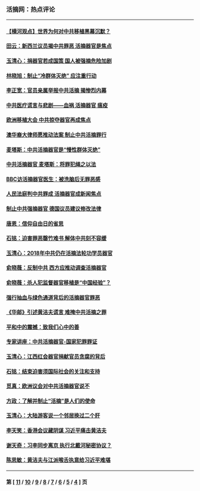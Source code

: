 ### 活摘网：热点评论
---
#### [【横河观点】世界为何对中共移植黑幕沉默？](../../pages/nf5879/n13244249.md?06270430) 
#### [田云：新西兰议员揭中共罪恶 活摘器官是焦点](../../pages/nf5879/n13070629.md?06270430) 
#### [玉清心：捐器官若成国策 国人被强摘危险加剧](../../pages/nf5879/n12802713.md?06270430) 
#### [林晓旭：制止“冷群体灭绝” 应注重行动](../../pages/nf5879/n12779736.md?06270430) 
#### [李正宽：官员亲属举报中共活摘 揭惨烈内幕](../../pages/nf5879/n12684490.md?06270430) 
#### [中共医疗谎言与悲剧——血祸 活摘器官 瘟疫](../../pages/nf5879/n12372103.md?06270430) 
#### [欧洲移植大会 中共掠夺器官再成焦点](../../pages/nf5879/n11538883.md?06270430) 
#### [澳华裔大律师愿推动法案 制止中共活摘罪行](../../pages/nf5879/n11377039.md?06270430) 
#### [麦塔斯：中共活摘器官是“慢性群体灭绝”](../../pages/nf5879/n11350529.md?06270430) 
#### [中共活摘器官 麦塔斯：将罪犯绳之以法](../../pages/nf5879/n11347973.md?06270430) 
#### [BBC访活摘器官医生：被洗脑后无罪恶感](../../pages/nf5879/n11335935.md?06270430) 
#### [人民法庭判中共罪成 活摘器官成新闻焦点](../../pages/nf5879/n11331578.md?06270430) 
#### [制止中共强摘器官 德国议员建议修改法律](../../pages/nf5879/n11249451.md?06270430) 
#### [唐恩：信仰自由日的省思](../../pages/nf5879/n11003525.md?06270430) 
#### [石铭：迫害罪恶罄竹难书  解体中共刻不容缓](../../pages/nf5879/n10942855.md?06270430) 
#### [玉清心：2018年中共仍在活摘法轮功学员器官](../../pages/nf5879/n10914646.md?06270430) 
#### [俞晓薇：反制中共 西方应推动调查活摘器官](../../pages/nf5879/n10794671.md?06270430) 
#### [俞晓薇：杀人犯监督器官移植是“中国经验”？](../../pages/nf5879/n10466427.md?06270430) 
#### [强行抽血与绿色通道背后的活摘器官罪恶](../../pages/nf5879/n10004708.md?06270430) 
#### [《华邮》引述黄洁夫谎言 难掩中共活摘之罪](../../pages/nf5879/n9642309.md?06270430) 
#### [平和中的震撼：致我们心中的善](../../pages/nf5879/n9021123.md?06270430) 
#### [专家讲座：中共活摘器官-国家犯罪罪证](../../pages/nf5879/n8828153.md?06270430) 
#### [玉清心：江西红会器官捐献官员贪腐的背后](../../pages/nf5879/n8522122.md?06270430) 
#### [石铭：结束迫害须国际社会的关注和支持](../../pages/nf5879/n8443497.md?06270430) 
#### [觅真：欧洲议会对中共活摘器官说不](../../pages/nf5879/n8337486.md?06270430) 
#### [方政：了解并制止“活摘”是人们的使命](../../pages/nf5879/n8329214.md?06270430) 
#### [玉清心：大陆游客说一个邻居换过二个肝](../../pages/nf5879/n8291404.md?06270430) 
#### [李天笑：香港会议藏阴谋 习近平痛击黄洁夫](../../pages/nf5879/n8241459.md?06270430) 
#### [谢天奇：习李同步离京 执行北戴河秘密协议？](../../pages/nf5879/n8230418.md?06270430) 
#### [陈思敏：黄洁夫与江派喉舌执意给习近平难堪](../../pages/nf5879/n8222166.md?06270430) 

---
#### 第 [ [11](./11.md?06270430) / [10](./10.md?06270430) / [9](./9.md?06270430) / [8](./8.md?06270430) / [7](./7.md?06270430) / [6](./6.md?06270430) / [5](./5.md?06270430) / [4](./4.md?06270430) ] 页
